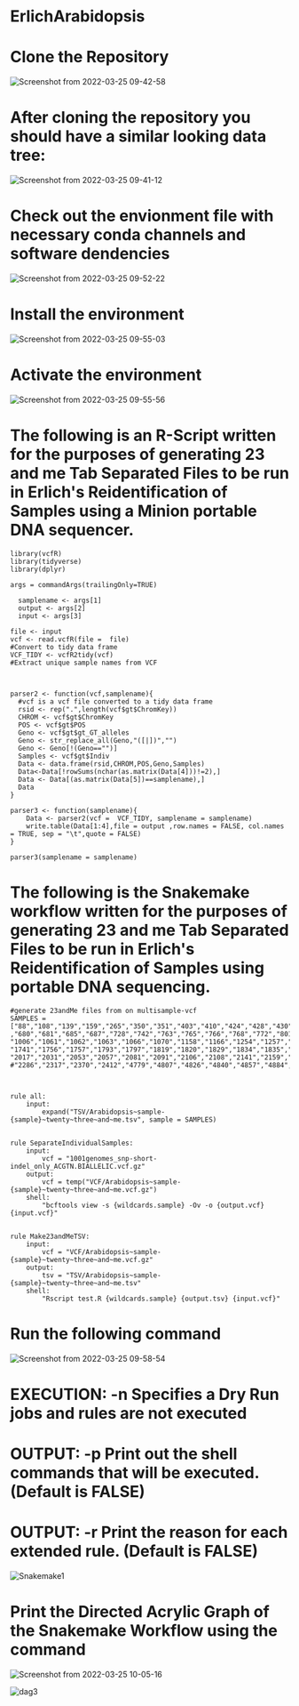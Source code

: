 # ErlichArabidopsis

# Clone the Repository

![Screenshot from 2022-03-25 09-42-58](https://user-images.githubusercontent.com/93121277/160086030-fa385984-62ed-40a2-a466-36cdc76cae73.png)

# After cloning the repository you should have a similar looking data tree:
![Screenshot from 2022-03-25 09-41-12](https://user-images.githubusercontent.com/93121277/160085698-7b548821-8e36-4ba2-8764-f55a45fcef55.png)

# Check out the envionment file with necessary conda channels and software dendencies
![Screenshot from 2022-03-25 09-52-22](https://user-images.githubusercontent.com/93121277/160087772-21945841-5b85-48d7-9f80-b9957fcec73a.png)



# Install the environment
![Screenshot from 2022-03-25 09-55-03](https://user-images.githubusercontent.com/93121277/160088292-64ce82b4-26c9-4562-b95b-0abc3e491a87.png)
# Activate the environment
![Screenshot from 2022-03-25 09-55-56](https://user-images.githubusercontent.com/93121277/160088392-c21970f0-7620-4bd3-8000-f2b797c0fe55.png)



# The following is an R-Script written for the purposes of generating 23 and me Tab Separated Files to be run in Erlich's Reidentification of Samples using a Minion portable DNA sequencer. 

```{r Rscript}
library(vcfR)
library(tidyverse)
library(dplyr)

args = commandArgs(trailingOnly=TRUE)

  samplename <- args[1]
  output <- args[2]
  input <- args[3]

file <- input
vcf <- read.vcfR(file =  file)
#Convert to tidy data frame
VCF_TIDY <- vcfR2tidy(vcf)
#Extract unique sample names from VCF



parser2 <- function(vcf,samplename){
  #vcf is a vcf file converted to a tidy data frame
  rsid <- rep(".",length(vcf$gt$ChromKey))
  CHROM <- vcf$gt$ChromKey
  POS <- vcf$gt$POS
  Geno <- vcf$gt$gt_GT_alleles
  Geno <- str_replace_all(Geno,"([|])","")
  Geno <- Geno[!(Geno=="")]
  Samples <- vcf$gt$Indiv
  Data <- data.frame(rsid,CHROM,POS,Geno,Samples)
  Data<-Data[!rowSums(nchar(as.matrix(Data[4]))!=2),]
  Data <- Data[(as.matrix(Data[5])==samplename),]
  Data
}

parser3 <- function(samplename){
    Data <- parser2(vcf =  VCF_TIDY, samplename = samplename)
    write.table(Data[1:4],file = output ,row.names = FALSE, col.names = TRUE, sep = "\t",quote = FALSE)
}

parser3(samplename = samplename)

```


# The following is the Snakemake workflow written for the purposes of generating 23 and me Tab Separated Files to be run in Erlich's Reidentification of Samples using portable DNA sequencing. 


```{r Snakemake}
#generate 23andMe files from on multisample-vcf
SAMPLES =["88","108","139","159","265","350","351","403","410","424","428","430","470","476","484","504","506","531","544","546","628","630"
,"680","681","685","687","728","742","763","765","766","768","772","801","853","854","867","868","870","915","932","991","992","997","1002",
"1006","1061","1062","1063","1066","1070","1158","1166","1254","1257","1313","1317","1552","1612","1622","1651","1652","1676","1684","1739",
"1741","1756","1757","1793","1797","1819","1820","1829","1834","1835","1851","1852","1853","1872","1890","1925","1942","1943","1954","2016",
"2017","2031","2053","2057","2081","2091","2106","2108","2141","2159","2166","2171","2191","2202","2212","2239","2240","2276","2278","2285",]
#"2286","2317","2370","2412","4779","4807","4826","4840","4857","4884","4900","4939","4958","5023","5104","5151","5165","5210","5236","5249","5253","5276","5279","5349","5353","5395","5486","5577","5644","5651","5717","5718","5720","5726","5741","5748","5757","5768","5772","5776","5779","5784","5798","5800","5811","5822","5830","5831","5832","5836","5837","5856","5860","5865","5867","5874","5890","5893","5907","5921","5950","5984","5993","6008","6009","6010","6011","6012","6013","6016","6017","6019","6020","6021","6022","6023","6024","6025","6030","6034","6035","6036","6038","6039","6040","6041","6042","6043","6046","6064","6069","6070","6071","6073","6074","6076","6077","6085","6086","6087","6088","6090","6091","6092","6094","6095","6096","6097","6098","6099","6100","6101","6102","6104","6105","6106","6107","6108","6109","6111","6112","6113","6114","6115","6118","6119","6122","6123","6124","6125","6126","6128","6131","6132","6133","6134","6136","6137","6138","6140","6141","6142","6145","6148","6149","6150","6151","6153","6154","6163","6166","6169","6172","6173","6174","6177","6180","6184","6188","6189","6191","6192","6193","6194","6195","6198","6201","6202","6203","6209","6210","6214","6216","6217","6218","6220","6221","6231","6235","6237","6238","6240","6241","6242","6243","6244","6252","6255","6258","6268","6276","6284","6296","6390","6396","6413","6424","6434","6445","6680","6739","6740","6744","6749","6750","6805","6806","6814","6830","6897","6898","6900","6901","6903","6904","6907","6908","6909","6911","6913","6915","6917","6918","6919","6920","6922","6923","6924","6926","6927","6929","6931","6932","6933","6938","6940","6943","6944","6945","6951","6956","6957","6958","6959","6960","6961","6963","6966","6967","6968","6969","6970","6971","6973","6974","6975","6976","6979","6981","6982","6984","6986","6987","6989","6990","6992","6997","7000","7002","7003","7008","7013","7014","7025","7026","7028","7031","7033","7036","7058","7061","7062","7063","7064","7067","7068","7071","7072","7077","7081","7092","7094","7096","7102","7103","7106","7107","7109","7111","7117","7119","7120","7125","7126","7127","7130","7133","7138","7143","7147","7158","7160","7161","7162","7163","7164","7165","7169","7177","7181","7183","7186","7192","7199","7202","7203","7207","7208","7209","7213","7217","7218","7223","7231","7236","7244","7248","7250","7255","7258","7268","7273","7276","7280","7282","7287","7288","7296","7298","7305","7306","7307","7314","7316","7319","7320","7322","7323","7327","7328","7332","7333","7337","7342","7343","7344","7346","7347","7349","7350","7353","7354","7356","7358","7359","7372","7373","7377","7378","7382","7383","7384","7387","7394","7396","7404","7411","7413","7415","7416","7417","7418","7419","7424","7427","7430","7460","7461","7471","7475","7477","7514","7515","7516","7517","7520","7521","7523","7525","7529","7530","7566","7568","7717","7757","7767","7917","7947","8037","8057","8077","8132","8171","8214","8222","8227","8230","8231","8233","8234","8235","8236","8237","8238","8239","8240","8241","8242","8243","8244","8246","8247","8249","8256","8258","8259","8264","8283","8284","8285","8290","8297","8306","8307","8311","8312","8326","8334","8335","8337","8343","8351","8354","8357","8365","8366","8369","8376","8386","8387","8419","8420","8422","8424","8426","8427","8464","8483","8699","8723","9027","9057","9058","9067","9069","9070","9075","9078","9079","9081","9084","9085","9089","9091","9095","9099","9100","9102","9103","9104","9105","9106","9111","9113","9114","9115","9121","9125","9128","9130","9131","9133","9134","9298","9312","9314","9321","9323","9332","9336","9339","9343","9352","9353","9363","9369","9370","9371","9380","9381","9382","9383","9386","9388","9390","9391","9392","9394","9395","9399","9402","9404","9405","9407","9408","9409","9412","9413","9416","9421","9427","9433","9436","9437","9442","9450","9451","9452","9453","9454","9455","9470","9471","9476","9481","9503","9506","9507","9508","9509","9510","9511","9512","9513","9514","9515","9517","9518","9519","9520","9521","9522","9523","9524","9525","9526","9527","9528","9529","9530","9531","9532","9533","9534","9535","9536","9537","9539","9540","9541","9542","9543","9544","9545","9546","9547","9548","9549","9550","9551","9552","9553","9554","9555","9556","9557","9558","9559","9560","9561","9562","9564","9565","9567","9568","9569","9571","9573","9574","9576","9577","9578","9579","9581","9582","9583","9584","9585","9586","9587","9588","9589","9590","9591","9592","9593","9594","9595","9596","9597","9598","9599","9600","9601","9602","9606","9607","9608","9609","9610","9611","9612","9613","9615","9616","9617","9619","9620","9621","9622","9624","9625","9626","9627","9628","9629","9630","9631","9632","9633","9634","9635","9636","9637","9638","9639","9640","9641","9642","9643","9644","9645","9646","9647","9648","9649","9651","9653","9655","9656","9657","9658","9659","9660","9661","9663","9664","9665","9666","9667","9668","9669","9670","9671","9672","9673","9676","9677","9678","9679","9680","9681","9682","9683","9684","9685","9686","9687","9689","9690","9691","9692","9693","9694","9695","9696","9697","9698","9699","9700","9701","9703","9704","9705","9706","9707","9708","9709","9710","9711","9712","9713","9714","9716","9717","9718","9719","9720","9721","9722","9723","9725","9726","9727","9728","9729","9730","9731","9732","9733","9735","9736","9737","9738","9739","9741","9743","9744","9745","9747","9748","9749","9754","9755","9756","9757","9758","9759","9761","9762","9764","9766","9768","9769","9770","9771","9772","9774","9775","9776","9777","9778","9779","9780","9781","9782","9783","9784","9785","9786","9787","9788","9789","9790","9791","9792","9793","9794","9795","9796","9797","9798","9799","9800","9801","9802","9803","9804","9805","9806","9807","9808","9809","9810","9811","9812","9813","9814","9815","9816","9817","9819","9820","9821","9822","9823","9824","9825","9826","9827","9828","9830","9831","9832","9833","9834","9835","9836","9837","9838","9839","9840","9841","9843","9844","9845","9846","9847","9848","9849","9850","9851","9852","9853","9854","9855","9856","9857","9858","9859","9860","9861","9862","9864","9866","9867","9868","9869","9870","9871","9873","9874","9875","9876","9877","9878","9879","9880","9881","9882","9883","9885","9886","9887","9888","9890","9891","9892","9894","9895","9897","9898","9899","9900","9901","9902","9903","9904","9905","9906","9908","9909","9910","9911","9912","9914","9915","9917","9918","9920","9921","9924","9925","9926","9927","9928","9929","9930","9932","9933","9935","9937","9938","9939","9941","9942","9943","9944","9945","9946","9947","9948","9949","9950","9951","9952","9953","9955","9956","9957","9958","9959","9960","9962","9963","9964","9965","9966","9968","9969","9970","9971","9972","9973","9974","9975","9976","9978","9979","9980","9981","9982","9983","9984","9985","9986","9987","9988","9990","9991","9993","9995","9996","9997","9998","9999","10001","10002","10004","10005","10006","10008","10009","10010","10011","10012","10013","10014","10015","10017","10018","10020","10022","10023","10027","14312","14313","14314","14315","14318","14319","15560","15591","15592","15593","18694","18696","19949","19950","19951"]



rule all:
    input:
        expand("TSV/Arabidopsis~sample-{sample}~twenty~three~and~me.tsv", sample = SAMPLES)


rule SeparateIndividualSamples:
    input:
        vcf = "1001genomes_snp-short-indel_only_ACGTN.BIALLELIC.vcf.gz"
    output:
        vcf = temp("VCF/Arabidopsis~sample-{sample}~twenty~three~and~me.vcf.gz")
    shell:
        "bcftools view -s {wildcards.sample} -Ov -o {output.vcf} {input.vcf}"


rule Make23andMeTSV:
    input:
        vcf = "VCF/Arabidopsis~sample-{sample}~twenty~three~and~me.vcf.gz"
    output:
        tsv = "TSV/Arabidopsis~sample-{sample}~twenty~three~and~me.tsv"
    shell:
        "Rscript test.R {wildcards.sample} {output.tsv} {input.vcf}"
```

# Run the following command 
![Screenshot from 2022-03-25 09-58-54](https://user-images.githubusercontent.com/93121277/160089098-19816310-8b7b-4644-a794-c7e6bf9c87ec.png)
# EXECUTION: -n Specifies a Dry Run jobs and rules are not executed
# OUTPUT: -p Print out the shell commands that will be executed. (Default is FALSE) 
# OUTPUT: -r Print the reason for each extended rule. (Default is FALSE)

![Snakemake1](https://user-images.githubusercontent.com/93121277/156999615-0b29a453-9425-462a-a188-6e883f14281d.png)

# Print the Directed Acrylic Graph of the Snakemake Workflow using the command
![Screenshot from 2022-03-25 10-05-16](https://user-images.githubusercontent.com/93121277/160090025-e6f5784f-6515-49aa-ba2e-c67cd07a8729.png)

![dag3](https://user-images.githubusercontent.com/93121277/157618155-5f7de31c-82c6-4799-8975-faf6541a0cd8.png)


